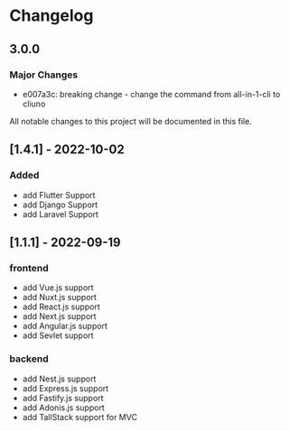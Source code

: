 # Changelog

## 3.0.0

### Major Changes

- e007a3c: breaking change - change the command from all-in-1-cli to cliuno

All notable changes to this project will be documented in this file.

## [1.4.1] - 2022-10-02

### Added

- add Flutter Support
- add Django Support
- add Laravel Support

## [1.1.1] - 2022-09-19

### frontend

- add Vue.js support
- add Nuxt.js support
- add React.js support
- add Next.js support
- add Angular.js support
- add Sevlet support

### backend

- add Nest.js support
- add Express.js support
- add Fastify.js support
- add Adonis.js support
- add TallStack support for MVC
